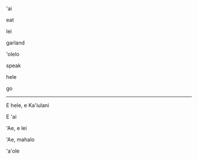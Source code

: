 'ai

eat

lei

garland

'olelo

speak

hele

go

---

E hele, e Ka'iulani

E 'ai

'Ae, e lei

'Ae, mahalo

'a'ole

